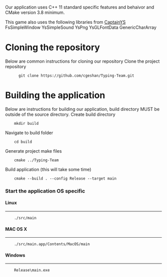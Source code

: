 Our application uses C++ 11 standard specific features and behaivor and CMake version 3.8 minimum. 

This game also uses the following libraries from [CaptainYS](https://github.com/captainys)
    FsSimpleWindow
    YsSimpleSound
    YsPng
    YsGLFontData
    GenericCharArray


# **Cloning the repository**
Below are common instructions for cloning our repository
  Clone the project repository
```
	  git clone https://github.com/cgeshan/Typing-Team.git
```
**Building the application**               
============
Below are instructions for building our application, build directory MUST be outside of the source directory. 
  Create build directory
```
	mkdir build
```
  Navigate to build folder
```
	cd build
```
  Generate project make files 
```
	cmake ../Typing-Team
```
  Build application (this will take some time)
```
	cmake --build . --config Release --target main
```
### Start the application OS specific
#### Linux
-------------------
```
	./src/main
```
#### MAC OS X
-------------------

```	
	./src/main.app/Contents/MacOS/main
```

#### Windows
-------------------
```
	Release\main.exe
```
